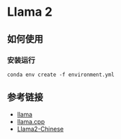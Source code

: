 # Llama 2

## 如何使用

### 安装运行
```
conda env create -f environment.yml
```

## 参考链接
- [llama](https://github.com/facebookresearch/llama)
- [llama.cpp](https://github.com/ggerganov/llama.cpp)
- [Llama2-Chinese](https://github.com/FlagAlpha/Llama2-Chinese)

